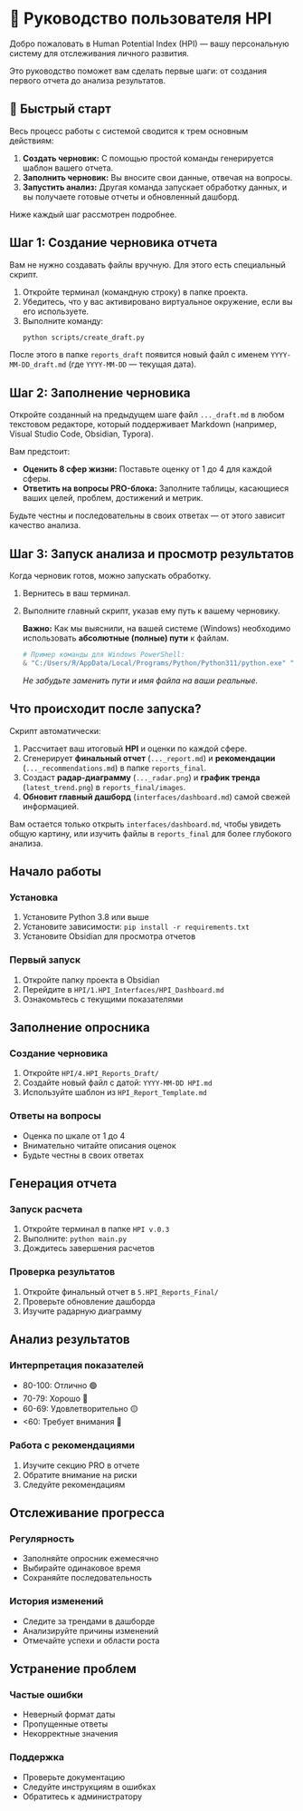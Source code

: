 # 📘 Руководство пользователя HPI

Добро пожаловать в Human Potential Index (HPI) — вашу персональную систему для отслеживания личного развития.

Это руководство поможет вам сделать первые шаги: от создания первого отчета до анализа результатов.

## 🚀 Быстрый старт

Весь процесс работы с системой сводится к трем основным действиям:

1.  **Создать черновик:** С помощью простой команды генерируется шаблон вашего отчета.
2.  **Заполнить черновик:** Вы вносите свои данные, отвечая на вопросы.
3.  **Запустить анализ:** Другая команда запускает обработку данных, и вы получаете готовые отчеты и обновленный дашборд.

Ниже каждый шаг рассмотрен подробнее.

## Шаг 1: Создание черновика отчета

Вам не нужно создавать файлы вручную. Для этого есть специальный скрипт.

1.  Откройте терминал (командную строку) в папке проекта.
2.  Убедитесь, что у вас активировано виртуальное окружение, если вы его используете.
3.  Выполните команду:
    ```bash
    python scripts/create_draft.py
    ```

После этого в папке `reports_draft` появится новый файл с именем `YYYY-MM-DD_draft.md` (где `YYYY-MM-DD` — текущая дата).

## Шаг 2: Заполнение черновика

Откройте созданный на предыдущем шаге файл `..._draft.md` в любом текстовом редакторе, который поддерживает Markdown (например, Visual Studio Code, Obsidian, Typora).

Вам предстоит:
-   **Оценить 8 сфер жизни:** Поставьте оценку от 1 до 4 для каждой сферы.
-   **Ответить на вопросы PRO-блока:** Заполните таблицы, касающиеся ваших целей, проблем, достижений и метрик.

Будьте честны и последовательны в своих ответах — от этого зависит качество анализа.

## Шаг 3: Запуск анализа и просмотр результатов

Когда черновик готов, можно запускать обработку.

1.  Вернитесь в ваш терминал.
2.  Выполните главный скрипт, указав ему путь к вашему черновику.

    **Важно:** Как мы выяснили, на вашей системе (Windows) необходимо использовать **абсолютные (полные) пути** к файлам.

    ```powershell
    # Пример команды для Windows PowerShell:
    & "C:/Users/Я/AppData/Local/Programs/Python/Python311/python.exe" "c:/Ya88/hpi/main.py" --draft-path "c:/Ya88/hpi/reports_draft/2025-06-10_draft.md"
    ```
    *Не забудьте заменить пути и имя файла на ваши реальные.*

## Что происходит после запуска?

Скрипт автоматически:
1.  Рассчитает ваш итоговый **HPI** и оценки по каждой сфере.
2.  Сгенерирует **финальный отчет** (`..._report.md`) и **рекомендации** (`..._recommendations.md`) в папке `reports_final`.
3.  Создаст **радар-диаграмму** (`..._radar.png`) и **график тренда** (`latest_trend.png`) в `reports_final/images`.
4.  **Обновит главный дашборд** (`interfaces/dashboard.md`) самой свежей информацией.

Вам остается только открыть `interfaces/dashboard.md`, чтобы увидеть общую картину, или изучить файлы в `reports_final` для более глубокого анализа.

## Начало работы

### Установка
1. Установите Python 3.8 или выше
2. Установите зависимости: `pip install -r requirements.txt`
3. Установите Obsidian для просмотра отчетов

### Первый запуск
1. Откройте папку проекта в Obsidian
2. Перейдите в `HPI/1.HPI_Interfaces/HPI_Dashboard.md`
3. Ознакомьтесь с текущими показателями

## Заполнение опросника

### Создание черновика
1. Откройте `HPI/4.HPI_Reports_Draft/`
2. Создайте новый файл с датой: `YYYY-MM-DD HPI.md`
3. Используйте шаблон из `HPI_Report_Template.md`

### Ответы на вопросы
- Оценка по шкале от 1 до 4
- Внимательно читайте описания оценок
- Будьте честны в своих ответах

## Генерация отчета

### Запуск расчета
1. Откройте терминал в папке `HPI v.0.3`
2. Выполните: `python main.py`
3. Дождитесь завершения расчетов

### Проверка результатов
1. Откройте финальный отчет в `5.HPI_Reports_Final/`
2. Проверьте обновление дашборда
3. Изучите радарную диаграмму

## Анализ результатов

### Интерпретация показателей
- 80-100: Отлично 🟢
- 70-79: Хорошо 🔵
- 60-69: Удовлетворительно 🟡
- <60: Требует внимания 🔴

### Работа с рекомендациями
1. Изучите секцию PRO в отчете
2. Обратите внимание на риски
3. Следуйте рекомендациям

## Отслеживание прогресса

### Регулярность
- Заполняйте опросник ежемесячно
- Выбирайте одинаковое время
- Сохраняйте последовательность

### История изменений
- Следите за трендами в дашборде
- Анализируйте причины изменений
- Отмечайте успехи и области роста

## Устранение проблем

### Частые ошибки
- Неверный формат даты
- Пропущенные ответы
- Некорректные значения

### Поддержка
- Проверьте документацию
- Следуйте инструкциям в ошибках
- Обратитесь к администратору 